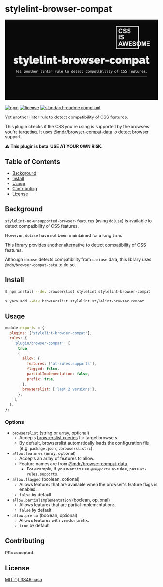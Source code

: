 # stylelint-browser-compat

![stylelint-browser-compat](https://raw.githubusercontent.com/3846masa/stylelint-browser-compat/develop/docs/assets/ogp.png)

[![npm](https://flat.badgen.net/npm/v/stylelint-browser-compat)](https://www.npmjs.com/package/stylelint-browser-compat)
[![license](https://flat.badgen.net/badge/license/MIT/blue)](LICENSE)
[![standard-readme compliant](https://flat.badgen.net/badge/readme%20style/standard/green)](https://github.com/RichardLitt/standard-readme)

Yet another linter rule to detect compatibility of CSS features.

This plugin checks if the CSS you're using is supported by the browsers you're targeting.
It uses [@mdn/browser-compat-data](https://github.com/mdn/browser-compat-data) to detect browser support.

**:warning: This plugin is beta. USE AT YOUR OWN RISK.**

## Table of Contents

- [Background](#background)
- [Install](#install)
- [Usage](#usage)
- [Contributing](#contributing)
- [License](#license)

## Background

`stylelint-no-unsupported-browser-features` (using `doiuse`) is available to detect compatibility of CSS features.

However, `doiuse` have not been maintained for a long time.

This library provides another alternative to detect compatibility of CSS features.

Although `doiuse` detects compatibility from `caniuse` data, this library uses `@mdn/browser-compat-data` to do so.

## Install

```bash
$ npm install --dev browserslist stylelint stylelint-browser-compat
```

```bash
$ yarn add --dev browserslist stylelint stylelint-browser-compat
```

## Usage

```js
module.exports = {
  plugins: ['stylelint-browser-compat'],
  rules: {
    'plugin/browser-compat': [
      true,
      {
        allow: {
          features: ['at-rules.supports'],
          flagged: false,
          partialImplementation: false,
          prefix: true,
        },
        browserslist: ['last 2 versions'],
      },
    ],
  },
};
```

### Options

- `browserslist` (string or array, optional)
  - Accepts [browserslist queries](https://github.com/browserslist/browserslist#queries) for target browsers.
  - By default, browserslist automatically loads the configuration file (e.g. `package.json`, `.browserslistrc`).
- `allow.features` (array, optional)
  - Accepts an array of features to allow.
  - Feature names are from [@mdn/browser-compat-data](https://github.com/mdn/browser-compat-data).
    - For example, if you want to use `@supports` at-rules, pass `at-rules.supports`.
- `allow.flagged` (boolean, optional)
  - Allows features that are available when the browser's feature flags is enabled.
  - `false` by default
- `allow.partialImplementation` (boolean, optional)
  - Allows features that are partial implementations.
  - `false` by default
- `allow.prefix` (boolean, optional)
  - Allows features with vendor prefix.
  - `true` by default

## Contributing

PRs accepted.

## License

[MIT (c) 3846masa](https://3846masa.mit-license.org/)

